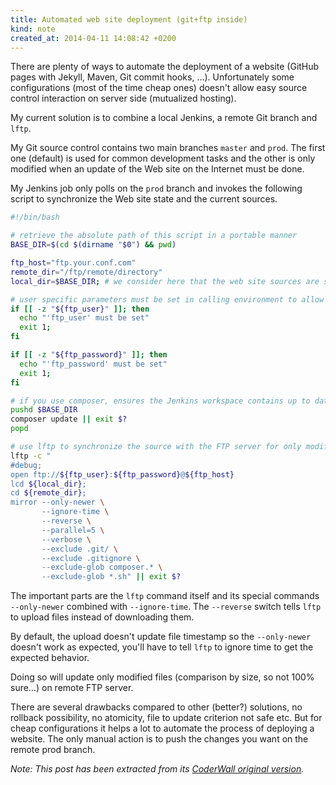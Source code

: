 ```yaml
---
title: Automated web site deployment (git+ftp inside)
kind: note
created_at: 2014-04-11 14:08:42 +0200
---
```


There are plenty of ways to automate the deployment of a website (GitHub pages with Jekyll, Maven, Git commit hooks, …). Unfortunately some configurations (most of the time cheap ones) doesn't allow easy source control interaction on server side (mutualized hosting).

My current solution is to combine a local Jenkins, a remote Git branch and `lftp`.

My Git source control contains two main branches `master` and `prod`. The first one (default) is used for common development tasks and the other is only modified when an update of the Web site on the Internet must be done.

My Jenkins job only polls on the `prod` branch and invokes the following script to synchronize the Web site state and the current sources.

``` bash
#!/bin/bash

# retrieve the absolute path of this script in a portable manner
BASE_DIR=$(cd $(dirname "$0") && pwd)

ftp_host="ftp.your.conf.com"
remote_dir="/ftp/remote/directory"
local_dir=$BASE_DIR; # we consider here that the web site sources are sibling of this script

# user specific parameters must be set in calling environment to allow several ftp users to use it and to avoid password storage
if [[ -z "${ftp_user}" ]]; then
  echo "'ftp_user' must be set"
  exit 1;
fi

if [[ -z "${ftp_password}" ]]; then
  echo "'ftp_password' must be set"
  exit 1;
fi

# if you use composer, ensures the Jenkins workspace contains up to date dependencies
pushd $BASE_DIR
composer update || exit $?
popd

# use lftp to synchronize the source with the FTP server for only modified files.
lftp -c "
#debug;
open ftp://${ftp_user}:${ftp_password}@${ftp_host}
lcd ${local_dir};
cd ${remote_dir};
mirror --only-newer \
       --ignore-time \
       --reverse \
       --parallel=5 \
       --verbose \
       --exclude .git/ \
       --exclude .gitignore \
       --exclude-glob composer.* \
       --exclude-glob *.sh" || exit $?

```

The important parts are the `lftp` command itself and its special commands `--only-newer` combined with `--ignore-time`. The `--reverse` switch tells `lftp` to upload files instead of downloading them.

By default, the upload doesn't update file timestamp so the `--only-newer` doesn't work as expected, you'll have to tell `lftp` to ignore time to get the expected behavior.

Doing so will update only modified files (comparison by size, so not 100% sure…) on remote FTP server.

There are several drawbacks compared to other (better?) solutions, no rollback possibility, no atomicity, file to update criterion not safe etc. But for cheap configurations it helps a lot to automate the process of deploying a website. The only manual action is to push the changes you want on the remote prod branch.

_Note: This post has been extracted from its [CoderWall original version](https://coderwall.com/p/zqs1nw)._
